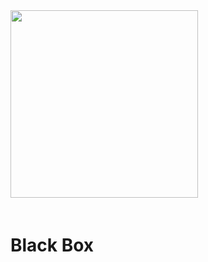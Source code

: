 <img src="http://crypdex.io/img/full-logo.svg" width=300 style="margin-bottom:20px;"/>

# Black Box
